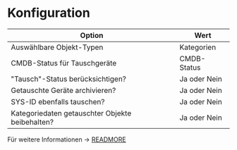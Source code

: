 # Konfiguration

| Option | Wert |
| - | - |
| Auswählbare Objekt-Typen | Kategorien |
| CMDB-Status für Tauschgeräte | CMDB-Status |
| "Tausch"-Status berücksichtigen? | Ja oder Nein |
| Getauschte Geräte archivieren? | Ja oder Nein |
| SYS-ID ebenfalls tauschen? | Ja oder Nein |
| Kategoriedaten getauschter Objekte beibehalten? | Ja oder Nein |

Für weitere Informationen -> [READMORE](../../../../i-doit-pro-add-ons/replacement.md)
